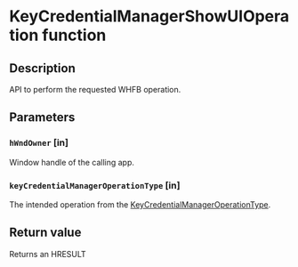 # KeyCredentialManagerShowUIOperation function

## Description

API to perform the requested WHFB operation.

## Parameters

### `hWndOwner` [in]

Window handle of the calling app.

### `keyCredentialManagerOperationType` [in]

The intended operation from the [KeyCredentialManagerOperationType](https://learn.microsoft.com/windows/win32/api/keycredmgr/ne-keycredmgr-keycredentialmanageroperationtype).

## Return value

Returns an HRESULT
